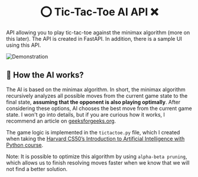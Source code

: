 <h1 style="text-align: center;"> ⭕ Tic-Tac-Toe AI API ❌ </h1>

API allowing you to play tic-tac-toe against the minimax algorithm (more on this later). The API is created in FastAPI. In addition, there is a sample UI using this API.

![Demonstration](https://piotr.detyna.pl/tic-tac-toe/ttt.gif)

## 🤖 How the AI works?
The AI is based on the minimax algorithm. In short, the minimax algorithm recursively analyzes all possible moves from the current game state to the final state, **assuming that the opponent is also playing optimally**. After considering these options, AI chooses the best move from the current game state. I won't go into details, but if you are curious how it works, I recommend an article on [geeksforgeeks.org](https://www.geeksforgeeks.org/finding-optimal-move-in-tic-tac-toe-using-minimax-algorithm-in-game-theory/).

The game logic is implemented in the `tictactoe.py` file, which I created when taking the [Harvard CS50’s Introduction to Artificial Intelligence with Python course](https://cs50.harvard.edu/ai).

Note: It is possible to optimize this algorithm by using `alpha-beta pruning`, which allows us to finish resolving moves faster when we know that we will not find a better solution.

